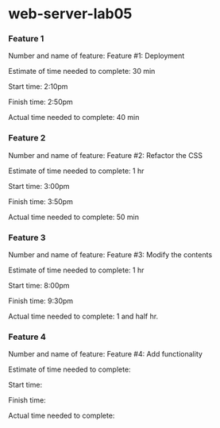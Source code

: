 # web-server-lab05

### Feature 1

Number and name of feature: Feature #1: Deployment

Estimate of time needed to complete: 30 min

Start time: 2:10pm

Finish time: 2:50pm

Actual time needed to complete: 40 min


### Feature 2

Number and name of feature: Feature #2: Refactor the CSS

Estimate of time needed to complete: 1 hr

Start time: 3:00pm

Finish time: 3:50pm

Actual time needed to complete: 50 min


### Feature 3

Number and name of feature: Feature #3: Modify the contents

Estimate of time needed to complete: 1 hr

Start time: 8:00pm

Finish time: 9:30pm

Actual time needed to complete: 1 and half hr.


### Feature 4

Number and name of feature: Feature #4: Add functionality

Estimate of time needed to complete: 

Start time: 

Finish time: 

Actual time needed to complete: 